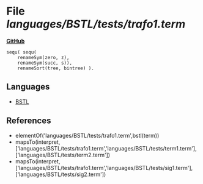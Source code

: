 # File _languages/BSTL/tests/trafo1.term_
**[GitHub](https://github.com/softlang/yas/blob/master/languages/BSTL/tests/trafo1.term)**
```
sequ( sequ(
	renameSym(zero, z),
	renameSym(succ, s)),
	renameSort(tree, bintree) ).
```

## Languages
* [BSTL](../languages/BSTL.md)

## References
* elementOf('languages/BSTL/tests/trafo1.term',bstl(term))
* mapsTo(interpret,['languages/BSTL/tests/trafo1.term','languages/BSTL/tests/term1.term'],['languages/BSTL/tests/term2.term'])
* mapsTo(interpret,['languages/BSTL/tests/trafo1.term','languages/BSTL/tests/sig1.term'],['languages/BSTL/tests/sig2.term'])
